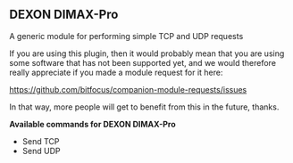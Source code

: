 ## DEXON DIMAX-Pro

A generic module for performing simple TCP and UDP requests

If you are using this plugin, 
then it would probably mean that you are using some software that has not been supported yet, 
and we would therefore really appreciate if you made a module request for it here:

https://github.com/bitfocus/companion-module-requests/issues

In that way, more people will get to benefit from this in the future, thanks. 

**Available commands for DEXON DIMAX-Pro**

* Send TCP
* Send UDP
